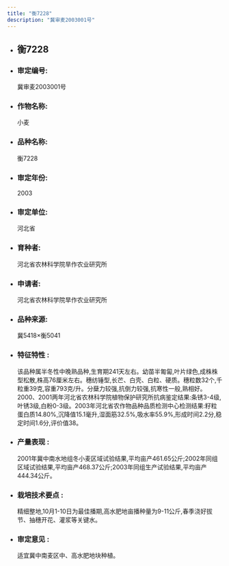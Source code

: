 ```yaml
---
title: "衡7228"
description: "冀审麦2003001号"
---
```

* ## 衡7228
* ###  审定编号:  
   冀审麦2003001号

*  ### 作物名称:  
   小麦

*   ###  品种名称: 
    衡7228

*   ### 审定年份: 
    2003

*   ### 审定单位:  
    河北省

*   ### 育种者:  
    河北省农林科学院旱作农业研究所

*   ### 申请者:  
    河北省农林科学院旱作农业研究所

*   ### 品种来源:  
    冀5418×衡5041

*   ### 特征特性 : 
    该品种属半冬性中晚熟品种,生育期241天左右。幼苗半匍匐,叶片绿色,成株株型松散,株高76厘米左右。穗纺锤型,长芒、白壳、白粒、硬质。穗粒数32个,千粒重39克,容重793克/升。分蘖力较强,抗倒力较强,抗寒性一般,熟相好。2000、2001两年河北省农林科学院植物保护研究所抗病鉴定结果:条锈3-4级,叶锈3级,白粉0-3级。2003年河北省农作物品种品质检测中心检测结果:籽粒蛋白质14.80%,沉降值15.1毫升,湿面筋32.5%,吸水率55.9%,形成时间2.2分,稳定时间1.6分,评价值38。

*   ### 产量表现 : 
    2001年冀中南水地组冬小麦区域试验结果,平均亩产461.65公斤;2002年同组区域试验结果,平均亩产468.37公斤;2003年同组生产试验结果,平均亩产444.34公斤。

*   ### 栽培技术要点 : 
    精细整地,10月1-10日为最佳播期,高水肥地亩播种量为9-11公斤,春季浇好拔节、抽穗开花、灌浆等关键水。

*   ### 审定意见 : 
    适宜冀中南麦区中、高水肥地块种植。
